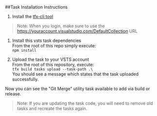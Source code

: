 ##Task Installation Instructions

1. Install the [tfx-cli tool](https://github.com/Microsoft/tfs-cli)
>  Note: When you login, make sure to use the https://youraccount.visualstudio.com/DefaultCollection URL

1. Install this vsts task dependencies
  <br> From the root of this repo simply execute: 
  <br> `npm install`

1. Upload the task to your VSTS account
  <br> From the root of this repository, execute: 
  <br> `tfx build tasks upload --task-path .\` 
  <br> You should see a message which states that the task uploaded successfully.

Now you can see the "Git Merge" utility task available to add via build or release.
> Note: If you are updating the task code, you will need to remove old tasks and recreate the tasks again.
